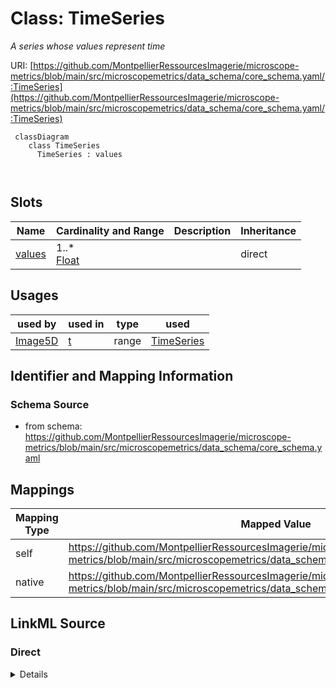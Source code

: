 # Class: TimeSeries


_A series whose values represent time_





URI: [https://github.com/MontpellierRessourcesImagerie/microscope-metrics/blob/main/src/microscopemetrics/data_schema/core_schema.yaml/:TimeSeries](https://github.com/MontpellierRessourcesImagerie/microscope-metrics/blob/main/src/microscopemetrics/data_schema/core_schema.yaml/:TimeSeries)



```mermaid
 classDiagram
    class TimeSeries
      TimeSeries : values
        
      
```




<!-- no inheritance hierarchy -->


## Slots

| Name | Cardinality and Range | Description | Inheritance |
| ---  | --- | --- | --- |
| [values](values.md) | 1..* <br/> [Float](Float.md) |  | direct |





## Usages

| used by | used in | type | used |
| ---  | --- | --- | --- |
| [Image5D](Image5D.md) | [t](t.md) | range | [TimeSeries](TimeSeries.md) |






## Identifier and Mapping Information







### Schema Source


* from schema: https://github.com/MontpellierRessourcesImagerie/microscope-metrics/blob/main/src/microscopemetrics/data_schema/core_schema.yaml





## Mappings

| Mapping Type | Mapped Value |
| ---  | ---  |
| self | https://github.com/MontpellierRessourcesImagerie/microscope-metrics/blob/main/src/microscopemetrics/data_schema/core_schema.yaml/:TimeSeries |
| native | https://github.com/MontpellierRessourcesImagerie/microscope-metrics/blob/main/src/microscopemetrics/data_schema/core_schema.yaml/:TimeSeries |





## LinkML Source

<!-- TODO: investigate https://stackoverflow.com/questions/37606292/how-to-create-tabbed-code-blocks-in-mkdocs-or-sphinx -->

### Direct

<details>
```yaml
name: TimeSeries
implements:
- linkml:OneDimensionalSeries
description: A series whose values represent time
from_schema: https://github.com/MontpellierRessourcesImagerie/microscope-metrics/blob/main/src/microscopemetrics/data_schema/core_schema.yaml
attributes:
  values:
    name: values
    implements:
    - linkml:elements
    from_schema: https://github.com/MontpellierRessourcesImagerie/microscope-metrics/blob/main/src/microscopemetrics/data_schema/core_schema.yaml
    multivalued: true
    range: float
    required: true
    unit:
      ucum_code: s

```
</details>

### Induced

<details>
```yaml
name: TimeSeries
implements:
- linkml:OneDimensionalSeries
description: A series whose values represent time
from_schema: https://github.com/MontpellierRessourcesImagerie/microscope-metrics/blob/main/src/microscopemetrics/data_schema/core_schema.yaml
attributes:
  values:
    name: values
    implements:
    - linkml:elements
    from_schema: https://github.com/MontpellierRessourcesImagerie/microscope-metrics/blob/main/src/microscopemetrics/data_schema/core_schema.yaml
    multivalued: true
    alias: values
    owner: TimeSeries
    domain_of:
    - PixelSeries
    - ChannelSeries
    - TimeSeries
    - Column
    range: float
    required: true
    unit:
      ucum_code: s

```
</details>